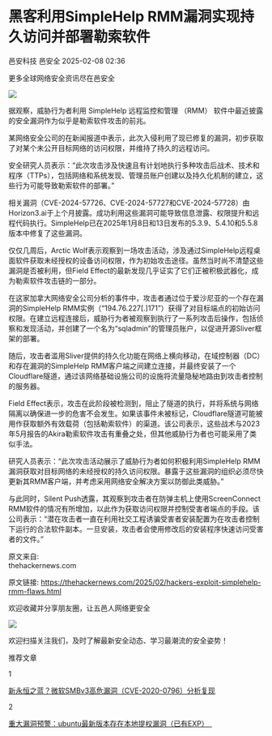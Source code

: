 #  黑客利用SimpleHelp RMM漏洞实现持久访问并部署勒索软件   
邑安科技  邑安全   2025-02-08 02:36  
  
更多全球网络安全资讯尽在邑安全  
  
![](https://mmbiz.qpic.cn/mmbiz_png/1N39PtINn8uq7wicvNWT2nUMybaZgghIGUWoVXyXPL1m1ptO6foNqqJ6iaSPeTlLReicCJicks9ZOMdtfC7mee0nBA/640?wx_fmt=png&from=appmsg "")  
  
据观察，威胁行为者利用 SimpleHelp 远程监控和管理 （RMM） 软件中最近披露的安全漏洞作为似乎是勒索软件攻击的前兆。  
  
某网络安全公司的在新闻报道中表示，此次入侵利用了现已修复的漏洞，初步获取了对某个未公开目标网络的访问权限，并维持了持久的远程访问。  
  
安全研究人员表示：“此次攻击涉及快速且有计划地执行多种攻击后战术、技术和程序（TTPs），包括网络和系统发现、管理员账户创建以及持久化机制的建立，这些行为可能导致勒索软件的部署。”  
  
相关漏洞（CVE-2024-57726、CVE-2024-57727和CVE-2024-57728）由Horizon3.ai于上个月披露。成功利用这些漏洞可能导致信息泄露、权限提升和远程代码执行。SimpleHelp已在2025年1月8日和13日发布的5.3.9、5.4.10和5.5.8版本中修复了这些漏洞。  
  
仅仅几周后，Arctic Wolf表示观察到一场攻击活动，涉及通过SimpleHelp远程桌面软件获取未经授权的设备访问权限，作为初始攻击途径。虽然当时尚不清楚这些漏洞是否被利用，但Field Effect的最新发现几乎证实了它们正被积极武器化，成为勒索软件攻击链的一部分。  
  
在这家加拿大网络安全公司分析的事件中，攻击者通过位于爱沙尼亚的一个存在漏洞的SimpleHelp RMM实例（“194.76.227[.]171”）获得了对目标端点的初始访问权限。在建立远程连接后，威胁行为者被观察到执行了一系列攻击后操作，包括侦察和发现活动，并创建了一个名为“sqladmin”的管理员账户，以促进开源Sliver框架的部署。  
  
随后，攻击者滥用Sliver提供的持久化功能在网络上横向移动，在域控制器（DC）和存在漏洞的SimpleHelp RMM客户端之间建立连接，并最终安装了一个Cloudflare隧道，通过该网络基础设施公司的设施将流量隐秘地路由到攻击者控制的服务器。  
  
Field Effect表示，攻击在此阶段被检测到，阻止了隧道的执行，并将系统与网络隔离以确保进一步的危害不会发生。如果该事件未被标记，Cloudflare隧道可能被用作获取额外有效载荷（包括勒索软件）的渠道。该公司表示，这些战术与2023年5月报告的Akira勒索软件攻击有重叠之处，但其他威胁行为者也可能采用了类似手法。  
  
研究人员表示：“此次攻击活动展示了威胁行为者如何积极利用SimpleHelp RMM漏洞获取对目标网络的未经授权的持久访问权限。暴露于这些漏洞的组织必须尽快更新其RMM客户端，并考虑采用网络安全解决方案以防御此类威胁。”  
  
与此同时，Silent Push透露，其观察到攻击者在防弹主机上使用ScreenConnect RMM软件的情况有所增加，以此作为获取访问权限并控制受害者端点的手段。该公司表示：“潜在攻击者一直在利用社交工程诱骗受害者安装配置为在攻击者控制下运行的合法软件副本。一旦安装，攻击者会使用修改后的安装程序快速访问受害者的文件。”  
  
原文来自:   
thehackernews.com  
  
原文链接: https://thehackernews.com/2025/02/hackers-exploit-simplehelp-rmm-flaws.html  
  
欢迎收藏并分享朋友圈，让五邑人网络更安全  
  
![](https://mmbiz.qpic.cn/mmbiz_jpg/1N39PtINn8tD9ic928O6vIrMg4fuib48e1TsRj9K9Cz7RZBD2jjVZcKm1N4QrZ4bwBKZic5crOdItOcdDicPd3yBSg/640?wx_fmt=jpeg "")  
  
欢迎扫描关注我们，及时了解最新安全动态、学习最潮流的安全姿势！  
  
推荐文章  
  
1  
  
[新永恒之蓝？微软SMBv3高危漏洞（CVE-2020-0796）分析复现](http://mp.weixin.qq.com/s?__biz=MzUyMzczNzUyNQ==&mid=2247488913&idx=1&sn=acbf595a4a80dcaba647c7a32fe5e06b&chksm=fa39554bcd4edc5dc90019f33746404ab7593dd9d90109b1076a4a73f2be0cb6fa90e8743b50&scene=21#wechat_redirect)  
  
  
2  
  
[重大漏洞预警：ubuntu最新版本存在本地提权漏洞（已有EXP）　](http://mp.weixin.qq.com/s?__biz=MzUyMzczNzUyNQ==&mid=2247483652&idx=1&sn=b2f2ec90db499e23cfa252e9ee743265&chksm=fa3941decd4ec8c83a268c3480c354a621d515262bcbb5f35e1a2dde8c828bdc7b9011cb5072&scene=21#wechat_redirect)  
  
  
  
  
  
